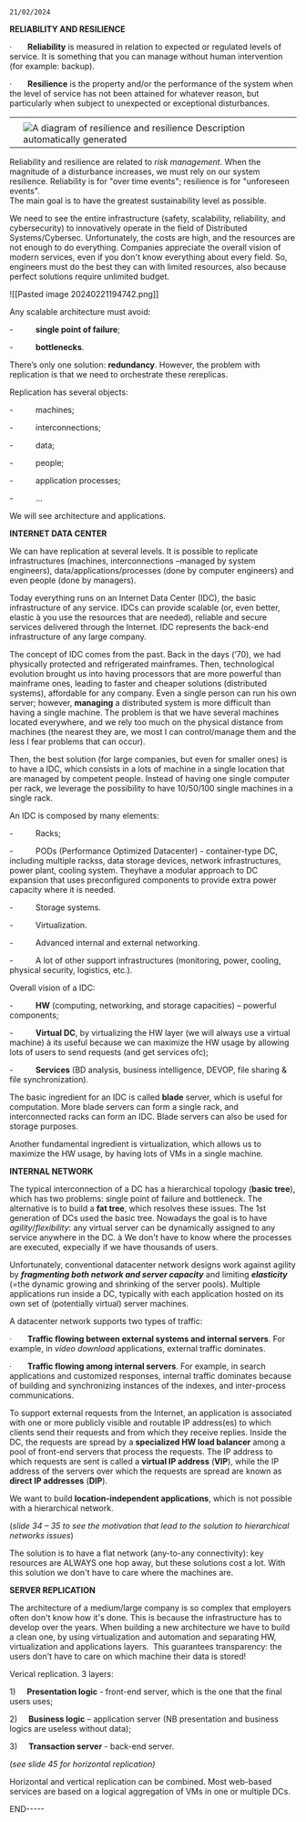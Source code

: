 `21/02/2024`

**RELIABILITY AND RESILIENCE**

·       **Reliability** is measured in relation to expected or regulated levels of service. It is something that you can manage without human intervention (for example: backup).

·       **Resilience** is the property and/or the performance of the system when the level of service has not been attained for whatever reason, but particularly when subject to unexpected or exceptional disturbances.

|  |  |
| ---- | ---- |
|  |  |
|  | ![A diagram of resilience and resilience<br>Description automatically generated](file:///C:/Users/stefa/AppData/Local/Temp/msohtmlclip1/01/clip_image002.jpg) |

  
Reliability and resilience are related to _risk management_. When the magnitude of a disturbance increases, we must rely on our system resilience. Reliability is for "over time events"; resilience is for "unforeseen events".  
The main goal is to have the greatest sustainability level as possible.

We need to see the entire infrastructure (safety, scalability, reliability, and cybersecurity) to innovatively operate in the field of Distributed Systems/Cybersec. Unfortunately, the costs are high, and the resources are not enough to do everything. Companies appreciate the overall vision of modern services, even if you don't know everything about every field. So, engineers must do the best they can with limited resources, also because perfect solutions require unlimited budget.

![[Pasted image 20240221194742.png]]

Any scalable architecture must avoid:

-          **single point of failure**;

-          **bottlenecks**.

There’s only one solution: **redundancy**. However, the problem with replication is that we need to orchestrate these rereplicas.

Replication has several objects:

-          machines;

-          interconnections;

-          data;

-          people;

-          application processes;

-          …

We will see architecture and applications.

**INTERNET DATA CENTER**

We can have replication at several levels. It is possible to replicate infrastructures (machines, interconnections –managed by system engineers), data/applications/processes (done by computer engineers) and even people (done by managers).

Today everything runs on an Internet Data Center (IDC), the basic infrastructure of any service. IDCs can provide scalable (or, even better, elastic à you use the resources that are needed), reliable and secure services delivered through the Internet. IDC represents the back-end infrastructure of any large company.

The concept of IDC comes from the past. Back in the days (‘70), we had physically protected and refrigerated mainframes. Then, technological evolution brought us into having processors that are more powerful than mainframe ones, leading to faster and cheaper solutions (distributed systems), affordable for any company. Even a single person can run his own server; however, **managing** a distributed system is more difficult than having a single machine. The problem is that we have several machines located everywhere, and we rely too much on the physical distance from machines (the nearest they are, we most I can control/manage them and the less I fear problems that can occur).

Then, the best solution (for large companies, but even for smaller ones) is to have a IDC, which consists in a lots of machine in a single location that are managed by competent people. Instead of having one single computer per rack, we leverage the possibility to have 10/50/100 single machines in a single rack.

An IDC is composed by many elements:

-          Racks;

-          PODs (Performance Optimized Datacenter) - container-type DC, including multiple rackss, data storage devices, network infrastructures, power plant, cooling system. Theyhave a modular approach to DC expansion that uses preconfigured components to provide extra power capacity where it is needed.

-          Storage systems.

-          Virtualization.

-          Advanced internal and external networking.

-          A lot of other support infrastructures (monitoring, power, cooling, physical security, logistics, etc.).

Overall vision of a IDC:

-          **HW** (computing, networking, and storage capacities) – powerful components;

-          **Virtual DC**, by virtualizing the HW layer (we will always use a virtual machine) à its useful because we can maximize the HW usage by allowing lots of users to send requests (and get services ofc);

-          **Services** (BD analysis, business intelligence, DEVOP, file sharing & file synchronization).

The basic ingredient for an IDC is called **blade** server, which is useful for computation. More blade servers can form a single rack, and interconnected racks can form an IDC. Blade servers can also be used for storage purposes.

Another fundamental ingredient is virtualization, which allows us to maximize the HW usage, by having lots of VMs in a single machine.

**INTERNAL NETWORK**

The typical interconnection of a DC has a hierarchical topology (**basic tree**), which has two problems: single point of failure and bottleneck. The alternative is to build a **fat tree**, which resolves these issues. The 1st generation of DCs used the basic tree. Nowadays the goal is to have _agility_/_flexibility_: any virtual server can be dynamically assigned to any service anywhere in the DC. à We don't have to know where the processes are executed, expecially if we have thousands of users.

Unfortunately, conventional datacenter network designs work against agility by **_fragmenting both network and server capacity_** and limiting **_elasticity_** (=the dynamic growing and shrinking of the server pools). Multiple applications run inside a DC, typically with each application hosted on its own set of (potentially virtual) server machines.

A datacenter network supports two types of traffic:

·       **Traffic flowing between external systems and internal servers**. For example, in _video download_ applications, external traffic dominates.

·       **Traffic flowing among internal servers**. For example, in search applications and customized responses, internal traffic dominates because of building and synchronizing instances of the indexes, and inter-process communications.

To support external requests from the Internet, an application is associated with one or more publicly visible and routable IP address(es) to which clients send their requests and from which they receive replies. Inside the DC, the requests are spread by a **specialized HW load balancer** among a pool of front-end servers that process the requests. The IP address to which requests are sent is called a **virtual IP address** (**VIP**), while the IP address of the servers over which the requests are spread are known as **direct IP addresses** (**DIP**).

We want to build **location-independent applications**, which is not possible with a hierarchical network.

(_slide 34 – 35 to see the motivation that lead to the solution to hierarchical networks issues_)

The solution is to have a flat network (any-to-any connectivity): key resources are ALWAYS one hop away, but these solutions cost a lot. With this solution we don't have to care where the machines are.

**SERVER REPLICATION**

The architecture of a medium/large company is so complex that employers often don't know how it's done. This is because the infrastructure has to develop over the years. When building a new architecture we have to build a clean one, by using virtualization and automation and separating HW, virtualization and applications layers.  This guarantees transparency: the users don't have to care on which machine their data is stored!

Verical replication. 3 layers:

1)     **Presentation logic** - front-end server, which is the one that the final users uses;

2)     **Business logic** – application server (NB presentation and business logics are useless without data);

3)     **Transaction server** - back-end server.

(_see slide 45 for horizontal replication)_

Horizontal and vertical replication can be combined. Most web-based services are based on a logical aggregation of VMs in one or multiple DCs.

END-----